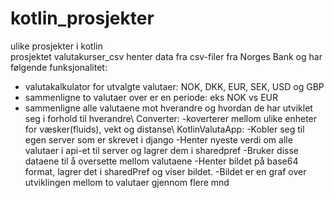 # kotlin_prosjekter
ulike prosjekter i kotlin\
prosjektet valutakurser_csv henter data fra csv-filer fra Norges Bank og har følgende funksjonalitet:
- valutakalkulator for utvalgte valutaer: NOK, DKK, EUR, SEK, USD og GBP
- sammenligne to valutaer over er en periode: eks NOK vs EUR
- sammenligne alle valutaene mot hverandre og hvordan de har utviklet seg i forhold til hverandre\\
Converter:
-koverterer mellom ulike enheter for væsker(fluids), vekt og distanse\\
KotlinValutaApp:
-Kobler seg til egen server som er skrevet i django
-Henter nyeste verdi om alle valutaer i api-et til server og lagrer dem i sharedpref
-Bruker disse dataene til å oversette mellom valutaene
-Henter bildet på base64 format, lagrer det i sharedPref og viser bildet.
-Bildet er en graf over utviklingen mellom to valutaer gjennom flere mnd
